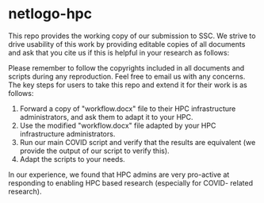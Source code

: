 # netlogo-hpc

This repo provides the working copy of our submission to SSC. We strive to drive usability of this work by providing editable copies
of all documents and ask that you cite us if this is helpful in your research as follows:

<ARXIV DETAILS>

Please remember to follow the copyrights included in all documents and scripts during any reproduction. Feel free to email us with any 
concerns.
The key steps for users to take this repo and extend it for their work is as follows:

1) Forward a copy of "workflow.docx" file to their HPC infrastructure administrators, and ask them to adapt it to your HPC.
2) Use the modified "workflow.docx" file adapted by your HPC infrastructure administrators.
3) Run our main COVID script and verify that the results are equivalent (we provide the output of our script to verify this).
4) Adapt the scripts to your needs.

In our experience, we found that HPC admins are very pro-active at responding to enabling HPC based research (especially for COVID-
related research).
